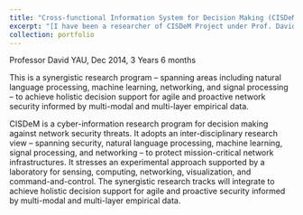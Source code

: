 ```yaml
---
title: "Cross-functional Information System for Decision Making (CISDeM)"
excerpt: "[I have been a researcher of CISDeM Project under Prof. David since April, 2017 ](https://temasek-labs.sutd.edu.sg/projects/cross-functional-information-system-for-decision-making-cisdem/) <br/><img src='/images/cisdem.jpg'>"
collection: portfolio
---
```


Professor David YAU, Dec 2014, 3 Years 6 months

This is a synergistic research program – spanning areas including natural language processing, machine learning, networking, and signal processing – to achieve holistic decision support for agile and proactive network security informed by multi-modal and multi-layer empirical data.

CISDeM is a cyber-information research program for decision making against network security threats. It adopts an inter-disciplinary research view – spanning security, natural language processing, machine learning, signal processing, and networking – to protect mission-critical network infrastructures. It stresses an experimental approach supported by a laboratory for sensing, computing, networking, visualization, and command-and-control. The synergistic research tracks will integrate to achieve holistic decision support for agile and proactive security informed by multi-modal and multi-layer empirical data.

